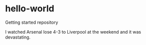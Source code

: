 # hello-world
Getting started repository

I watched Arsenal lose 4-3 to Liverpool at the weekend and it was devastating.

